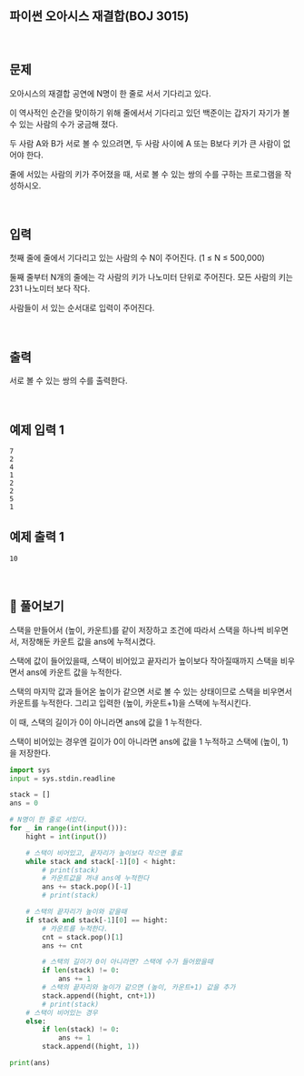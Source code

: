 

## 파이썬 오아시스 재결합(BOJ 3015)

<br>

## 문제

오아시스의 재결합 공연에 N명이 한 줄로 서서 기다리고 있다.

이 역사적인 순간을 맞이하기 위해 줄에서서 기다리고 있던 백준이는 갑자기 자기가 볼 수 있는 사람의 수가 궁금해 졌다.

두 사람 A와 B가 서로 볼 수 있으려면, 두 사람 사이에 A 또는 B보다 키가 큰 사람이 없어야 한다.

줄에 서있는 사람의 키가 주어졌을 때, 서로 볼 수 있는 쌍의 수를 구하는 프로그램을 작성하시오.

<br>

## 입력

첫째 줄에 줄에서 기다리고 있는 사람의 수 N이 주어진다. (1 ≤ N ≤ 500,000)

둘째 줄부터 N개의 줄에는 각 사람의 키가 나노미터 단위로 주어진다. 모든 사람의 키는 231 나노미터 보다 작다.

사람들이 서 있는 순서대로 입력이 주어진다.

<br>

## 출력

서로 볼 수 있는 쌍의 수를 출력한다.

<br>

## 예제 입력 1 

```
7
2
4
1
2
2
5
1
```

## 예제 출력 1 

```
10
```

<br>

## 📝 풀어보기

스택을 만들어서 (높이, 카운트)를 같이 저장하고 조건에 따라서 스택을 하나씩 비우면서, 저장해둔 카운트 값을 ans에 누적시켰다.

스택에 값이 들어있을때, 스택이 비어있고 끝자리가 높이보다 작아질때까지 스택을 비우면서 ans에 카운트 값을 누적한다.

스택의 마지막 값과 들어온 높이가 같으면 서로 볼 수 있는 상태이므로 스택을 비우면서 카운트를 누적한다. 그리고 입력한 (높이, 카운트+1)을 스택에 누적시킨다.

이 때, 스택의 길이가 0이 아니라면 ans에 값을 1 누적한다.

스택이 비어있는 경우엔 길이가 0이 아니라면 ans에 값을 1 누적하고 스택에 (높이, 1)을 저장한다.

``` python
import sys
input = sys.stdin.readline

stack = []
ans = 0

# N명이 한 줄로 서있다.
for _ in range(int(input())):
    hight = int(input())

    # 스택이 비어있고, 끝자리가 높이보다 작으면 좋료
    while stack and stack[-1][0] < hight:
        # print(stack)
        # 카운트값을 꺼내 ans에 누적한다
        ans += stack.pop()[-1]
        # print(stack)

    # 스택의 끝자리가 높이와 같을때
    if stack and stack[-1][0] == hight:
        # 카운트를 누적한다.
        cnt = stack.pop()[1]
        ans += cnt

        # 스택의 길이가 0이 아니라면? 스택에 수가 들어왔을때 
        if len(stack) != 0:
            ans += 1
        # 스택의 끝자리와 높이가 같으면 (높이, 카운트+1) 값을 추가
        stack.append((hight, cnt+1))
        # print(stack)
    # 스택이 비어있는 경우
    else:
        if len(stack) != 0:
            ans += 1
        stack.append((hight, 1))   

print(ans)
```

